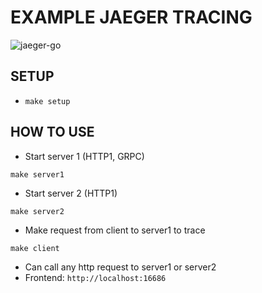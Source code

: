 # EXAMPLE JAEGER TRACING

![jaeger-go](https://raw.githubusercontent.com/phungvandat/jaegertracing/master/images/jaeger.png)

## SETUP

- `make setup`

## HOW TO USE

- Start server 1 (HTTP1, GRPC)

```
make server1
```

- Start server 2 (HTTP1)

```
make server2
```

- Make request from client to server1 to trace

```
make client
```

- Can call any http request to server1 or server2
- Frontend: `http://localhost:16686`
